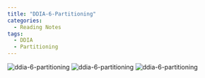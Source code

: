 ```yaml
---
title: "DDIA-6-Partitioning"
categories:
  - Reading Notes
tags:
  - DDIA
  - Partitioning
---
```

![ddia-6-partitioning](../assets/images/reading-notes/DDIA/6/Designing-Data-Intensive-Applications-6-Partioning.png)
![ddia-6-partitioning](../assets/images/reading-notes/DDIA/6/Designing-Data-Intensive-Applications-6-Partioning-a.png)
![ddia-6-partitioning](../assets/images/reading-notes/DDIA/6/Designing-Data-Intensive-Applications-6-Partioning-b.png)